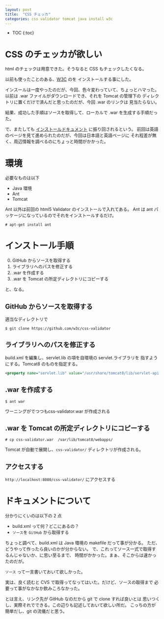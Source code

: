 ```yaml
---
layout: post
title:  "CSS チェッカ"
categories: css validator tomcat java install w3c
---
```

* TOC
{:toc}


# CSS のチェッカが欲しい

html のチェックは用意できた。そうなると CSS もチェックしたくなる。

以前も使ったことのある、[W3C](https://jigsaw.w3.org/css-validator/) のを
インストールする事にした。

インスールは一度やったのだが、今回、色々変わっていて、ちょっとハマった。
以前は .war ファイルがダウンロードでき、それを Tomcat の管理下の
ディレクトリに置くだけで済んだと思ったのだが、今回 .war のリンクは
見当たらない。

結果、成功した手順はソースを取得して、ローカルで .war を生成する手順だった。

で、またしても
[インストールドキュメント](https://jigsaw.w3.org/css-validator/DOWNLOAD.html)
に振り回されるという。
前回は英語のページを見て進められたのだが、今回は日本語と英語ページに
それ程差が無く、周辺情報を調べるのにちょっと時間がかかった。


# 環境
必要なものは以下

- Java 環境
- Ant
- Tomcat

Ant 以外は前回の html5 Validator のインストールで入れてある。
Ant は ant パッケージになっているのでそれをインストールするだけ。

```console
# apt-get install ant
```


# インストール手順

0. GitHub からソースを取得する
0. ライブラリへのパスを修正する
0. .war を作成する
0. .war を Tomcat の所定ディレクトリにコピーする

と、なる。

## GitHub からソースを取得する
適当なディレクトリで

```console
$ git clone https://github.com/w3c/css-validator
```

## ライブラリへのパスを修正する
build.xml を編集し、servlet.lib の項を自環境の servlet.ライブラリを
指すようにする。Tomcat8 のものを指定する。

```xml
<property name="servlet.lib" value="/usr/share/tomcat8/lib/servlet-api.jar"/>
```

## .war を作成する
```console
$ ant war
```
ワーニングがでつつもcss-validator.war が作成される


## .war を Tomcat の所定ディレクトリにコピーする

```console
# cp css-validator.war  /var/lib/tomcat8/webapps/
```
Tomcat が自動で展開し、`css-validator/` ディレクトリが作成される。


## アクセスする

`http://localhost:8080/css-validator/` にアクセスする


# ドキュメントについて
分かりにくいのは以下の 2 点

- build.xml って何？どこにあるの？
- `ソース`を `GitHub` から取得する

ちょっと調べて、build.xml は Java 環境の makefile だって事が分かる。
ただ、どうやって作ったら良いのかが分からない。
で、これってソース一式で取得するんじゃないか、に思い至るまで、
時間がかかった。まぁ、そこからは速かったのだが。

`ソース` って一言書いておいて欲しかった。

実は、良く読むと CVS で取得ってなってはいた。だけど、ソースの取得まで
必要って事がなかなか飲みころなかった。

とは言え、リンク先が GitHub なのだから git で clone すれば良いとは
思いつくし、実際それでできる。この辺りも記述しておいて欲しい所だ。
こっちの方が簡単だし、git の流儀だと思う。




